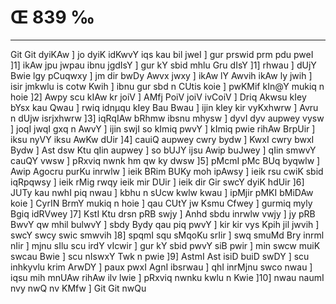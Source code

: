 # Œ 839 ‰
---
Git Git dyiKAw ] jo dyiK idKwvY iqs kau bil jweI ] gur prswid prm
pdu pweI ]1] ikAw jpu jwpau ibnu jgdIsY ] gur kY sbid mhlu Gru dIsY
]1] rhwau ] dUjY Bwie lgy pCuqwxy ] jm dir bwDy Awvx jwxy ] ikAw lY
Awvih ikAw ly jwih ] isir jmkwlu is cotw Kwih ] ibnu gur sbd n
CUtis koie ] pwKMif kIn@Y mukiq n hoie ]2] Awpy scu kIAw kr joiV ]
AMfj PoiV joiV ivCoiV ] Driq Akwsu kIey bYsx kau Qwau ] rwiq idnµqu
kIey Bau Bwau ] ijin kIey kir vyKxhwrw ] Avru n dUjw isrjxhwrw ]3]
iqRqIAw bRhmw ibsnu mhysw ] dyvI dyv aupwey vysw ] joqI jwqI gxq n AwvY
] ijin swjI so kImiq pwvY ] kImiq pwie rihAw BrpUir ] iksu nyVY iksu
AwKw dUir ]4] cauiQ aupwey cwry bydw ] KwxI cwry bwxI Bydw ] Ast dsw
Ktu qIin aupwey ] so bUJY ijsu Awip buJwey ] qIin smwvY cauQY vwsw ]
pRxviq nwnk hm qw ky dwsw ]5] pMcmI pMc BUq byqwlw ] Awip Agocru
purKu inrwlw ] ieik BRim BUKy moh ipAwsy ] ieik rsu cwiK sbid iqRpqwsy
] ieik rMig rwqy ieik mir DUir ] ieik dir Gir swcY dyiK hdUir ]6] JUTy
kau nwhI piq nwau ] kbhu n sUcw kwlw kwau ] ipMjir pMKI bMiDAw koie ]
CyrIN BrmY mukiq n hoie ] qau CUtY jw Ksmu Cfwey ] gurmiq myly Bgiq
idRVwey ]7] KstI Ktu drsn pRB swjy ] Anhd sbdu inrwlw vwjy ] jy
pRB BwvY qw mhil bulwvY ] sbdy Bydy qau piq pwvY ] kir kir vys Kpih
jil jwvih ] swcY swcy swic smwvih ]8] spqmI squ sMqoKu srIir ] swq
smuMd Bry inrml nIir ] mjnu sIlu scu irdY vIcwir ] gur kY sbid pwvY
siB pwir ] min swcw muiK swcau Bwie ] scu nIswxY Twk n pwie ]9]
AstmI Ast isiD buiD swDY ] scu inhkyvlu krim ArwDY ] paux pwxI
AgnI ibsrwau ] qhI inrMjnu swco nwau ] iqsu mih mnUAw rihAw ilv
lwie ] pRxviq nwnku kwlu n Kwie ]10] nwau naumI nvy nwQ nv KMfw ]
Git Git nwQu
####
